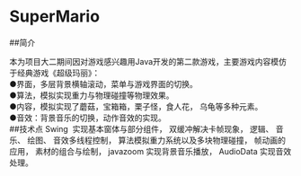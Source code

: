 # SuperMario
##简介

本为项目大二期间因对游戏感兴趣用Java开发的第二款游戏，主要游戏内容模仿于经典游戏《超级玛丽》：<br>
●界面，多层背景横轴滚动，菜单与游戏界面的切换。<br>
●算法，模拟实现重力与物理碰撞等物理效果。<br>
●内容，模拟实现了蘑菇，宝箱箱，栗子怪，食人花， 乌龟等多种元素。<br>
●音效：背景音乐的切换，动作音效的实现。<br>
##技术点
Swing  实现基本窗体与部分组件，
双缓冲解决卡帧现象，
逻辑、 音乐、 绘图、 音效多线程控制，
算法模拟重力系统以及多块物理碰撞，
帧动画的应用，
素材的组合与绘制，
javazoom 实现背景音乐播放，
AudioData 实现音效处理。
